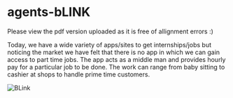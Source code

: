 # agents-bLINK

Please view the pdf version uploaded as it is free of allignment errors :) 

Today, we have a wide variety of apps/sites to get internships/jobs but noticing the market we have felt that there is no app in which we can gain access to part time jobs. The app acts as a middle man and provides hourly pay for a particular job to be done. The work can range from baby sitting to cashier at shops to handle prime time customers. 

![BLink](https://user-images.githubusercontent.com/70975084/126063189-cb54996d-c155-472a-8284-04217ee43506.png)

